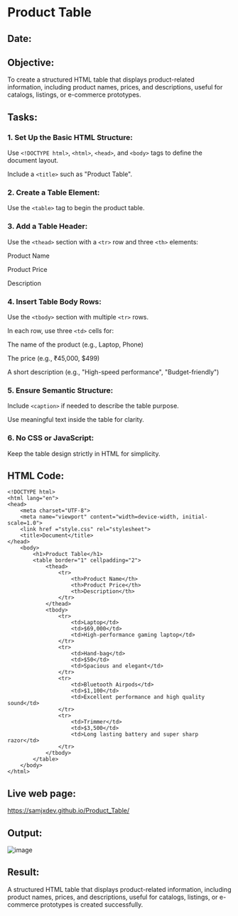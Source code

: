 # Product Table
## Date:
## Objective:

To create a structured HTML table that displays product-related information, including product names, prices, and descriptions, useful for catalogs, listings, or e-commerce prototypes.

## Tasks:

### 1. Set Up the Basic HTML Structure:

Use ```<!DOCTYPE html>```, ```<html>```, ```<head>```, and ```<body>``` tags to define the document layout.

Include a ```<title>``` such as "Product Table".

### 2. Create a Table Element:

Use the ```<table>``` tag to begin the product table.

### 3. Add a Table Header:

Use the ```<thead>``` section with a ```<tr>``` row and three ```<th>``` elements:

Product Name

Product Price

Description

### 4. Insert Table Body Rows:

Use the ```<tbody>``` section with multiple ```<tr>``` rows.

In each row, use three ```<td>``` cells for:

The name of the product (e.g., Laptop, Phone)

The price (e.g., ₹45,000, $499)

A short description (e.g., "High-speed performance", "Budget-friendly")

### 5. Ensure Semantic Structure:

Include ```<caption>``` if needed to describe the table purpose.

Use meaningful text inside the table for clarity.

### 6. No CSS or JavaScript:

Keep the table design strictly in HTML for simplicity.
## HTML Code:
```
<!DOCTYPE html>
<html lang="en">
<head>
    <meta charset="UTF-8">
    <meta name="viewport" content="width=device-width, initial-scale=1.0">
    <link href ="style.css" rel="stylesheet">
    <title>Document</title>
</head>
    <body>
        <h1>Product Table</h1>
        <table border="1" cellpadding="2">
            <thead>
                <tr>
                    <th>Product Name</th>
                    <th>Product Price</th>
                    <th>Description</th>
                </tr>
            </thead>
            <tbody>
                <tr>
                    <td>Laptop</td>
                    <td>$69,000</td>
                    <td>High-performance gaming laptop</td>
                </tr>
                <tr>
                    <td>Hand-bag</td>
                    <td>$50</td>
                    <td>Spacious and elegant</td>
                </tr>
                <tr>
                    <td>Bluetooth Airpods</td>
                    <td>$1,100</td>
                    <td>Excellent performance and high quality sound</td>
                </tr>
                <tr>
                    <td>Trimmer</td>
                    <td>$3,500</td>
                    <td>Long lasting battery and super sharp razor</td>
                </tr>
            </tbody>
        </table>
    </body>
</html>
```
## Live web page:
https://samjxdev.github.io/Product_Table/
## Output:
![image](https://github.com/user-attachments/assets/7790c5fb-47cc-4d27-b4ae-57aedc8bfa02)

## Result:
A structured HTML table that displays product-related information, including product names, prices, and descriptions, useful for catalogs, listings, or e-commerce prototypes is created successfully.
